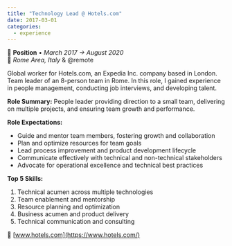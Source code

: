 ```yaml
---
title: "Technology Lead @ Hotels.com"
date: 2017-03-01
categories:
  - experience
---
```

💼 **Position** • _March 2017 → August 2020_  
📍 _Rome Area, Italy_ & @remote

Global worker for Hotels.com, an Expedia Inc. company based in London.
Team leader of an 8-person team in Rome. In this role, I gained experience in people management, conducting job interviews, and developing talent.

**Role Summary:**
People leader providing direction to a small team, delivering on multiple projects, and ensuring team growth and performance.

**Role Expectations:**
- Guide and mentor team members, fostering growth and collaboration
- Plan and optimize resources for team goals
- Lead process improvement and product development lifecycle
- Communicate effectively with technical and non-technical stakeholders
- Advocate for operational excellence and technical best practices

**Top 5 Skills:**
1. Technical acumen across multiple technologies
2. Team enablement and mentorship
3. Resource planning and optimization
4. Business acumen and product delivery
5. Technical communication and consulting


🔗 [www.hotels.com](https://www.hotels.com/)
